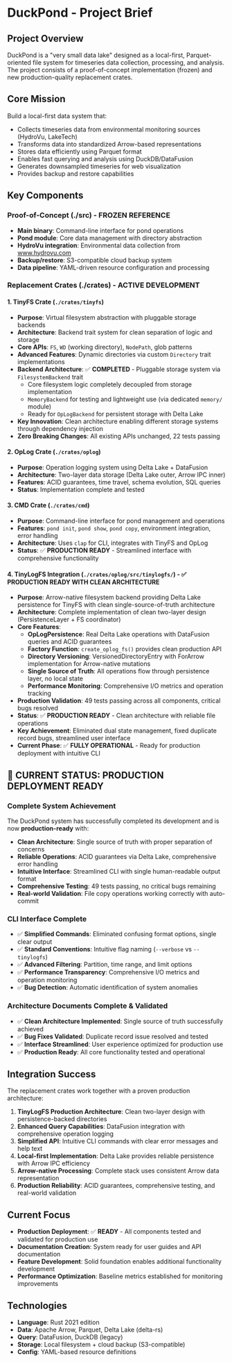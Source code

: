 # DuckPond - Project Brief

## Project Overview
DuckPond is a "very small data lake" designed as a local-first, Parquet-oriented file system for timeseries data collection, processing, and analysis. The project consists of a proof-of-concept implementation (frozen) and new production-quality replacement crates.

## Core Mission
Build a local-first data system that:
- Collects timeseries data from environmental monitoring sources (HydroVu, LakeTech)
- Transforms data into standardized Arrow-based representations
- Stores data efficiently using Parquet format
- Enables fast querying and analysis using DuckDB/DataFusion
- Generates downsampled timeseries for web visualization
- Provides backup and restore capabilities

## Key Components

### Proof-of-Concept (./src) - FROZEN REFERENCE
- **Main binary**: Command-line interface for pond operations
- **Pond module**: Core data management with directory abstraction
- **HydroVu integration**: Environmental data collection from www.hydrovu.com
- **Backup/restore**: S3-compatible cloud backup system
- **Data pipeline**: YAML-driven resource configuration and processing

### Replacement Crates (./crates) - ACTIVE DEVELOPMENT

#### 1. TinyFS Crate (`./crates/tinyfs`)
- **Purpose**: Virtual filesystem abstraction with pluggable storage backends
- **Architecture**: Backend trait system for clean separation of logic and storage
- **Core APIs**: `FS`, `WD` (working directory), `NodePath`, glob patterns
- **Advanced Features**: Dynamic directories via custom `Directory` trait implementations
- **Backend Architecture**: ✅ **COMPLETED** - Pluggable storage system via `FilesystemBackend` trait
  - Core filesystem logic completely decoupled from storage implementation
  - `MemoryBackend` for testing and lightweight use (via dedicated `memory/` module)
  - Ready for `OpLogBackend` for persistent storage with Delta Lake
- **Key Innovation**: Clean architecture enabling different storage systems through dependency injection
- **Zero Breaking Changes**: All existing APIs unchanged, 22 tests passing

#### 2. OpLog Crate (`./crates/oplog`) 
- **Purpose**: Operation logging system using Delta Lake + DataFusion
- **Architecture**: Two-layer data storage (Delta Lake outer, Arrow IPC inner)
- **Features**: ACID guarantees, time travel, schema evolution, SQL queries
- **Status**: Implementation complete and tested

#### 3. CMD Crate (`./crates/cmd`)
- **Purpose**: Command-line interface for pond management and operations
- **Features**: `pond init`, `pond show`, `pond copy`, environment integration, error handling
- **Architecture**: Uses `clap` for CLI, integrates with TinyFS and OpLog
- **Status**: ✅ **PRODUCTION READY** - Streamlined interface with comprehensive functionality

#### 4. TinyLogFS Integration (`./crates/oplog/src/tinylogfs/`) - ✅ **PRODUCTION READY WITH CLEAN ARCHITECTURE**
- **Purpose**: Arrow-native filesystem backend providing Delta Lake persistence for TinyFS with clean single-source-of-truth architecture
- **Architecture**: Complete implementation of clean two-layer design (PersistenceLayer + FS coordinator)
- **Core Features**: 
  - **OpLogPersistence**: Real Delta Lake operations with DataFusion queries and ACID guarantees
  - **Factory Function**: `create_oplog_fs()` provides clean production API
  - **Directory Versioning**: VersionedDirectoryEntry with ForArrow implementation for Arrow-native mutations
  - **Single Source of Truth**: All operations flow through persistence layer, no local state
  - **Performance Monitoring**: Comprehensive I/O metrics and operation tracking
- **Production Validation**: 49 tests passing across all components, critical bugs resolved
- **Status**: ✅ **PRODUCTION READY** - Clean architecture with reliable file operations
- **Key Achievement**: Eliminated dual state management, fixed duplicate record bugs, streamlined user interface
- **Current Phase**: ✅ **FULLY OPERATIONAL** - Ready for production deployment with intuitive CLI

## 🎯 **CURRENT STATUS: PRODUCTION DEPLOYMENT READY**

### Complete System Achievement
The DuckPond system has successfully completed its development and is now **production-ready** with:

- **Clean Architecture**: Single source of truth with proper separation of concerns
- **Reliable Operations**: ACID guarantees via Delta Lake, comprehensive error handling  
- **Intuitive Interface**: Streamlined CLI with single human-readable output format
- **Comprehensive Testing**: 49 tests passing, no critical bugs remaining
- **Real-world Validation**: File copy operations working correctly with auto-commit

### CLI Interface Complete
- ✅ **Simplified Commands**: Eliminated confusing format options, single clear output
- ✅ **Standard Conventions**: Intuitive flag naming (`--verbose` vs `--tinylogfs`)
- ✅ **Advanced Filtering**: Partition, time range, and limit options
- ✅ **Performance Transparency**: Comprehensive I/O metrics and operation monitoring
- ✅ **Bug Detection**: Automatic identification of system anomalies

### Architecture Documents Complete & Validated
- ✅ **Clean Architecture Implemented**: Single source of truth successfully achieved
- ✅ **Bug Fixes Validated**: Duplicate record issue resolved and tested
- ✅ **Interface Streamlined**: User experience optimized for production use
- ✅ **Production Ready**: All core functionality tested and operational

## Integration Success
The replacement crates work together with a proven production architecture:

1. **TinyLogFS Production Architecture**: Clean two-layer design with persistence-backed directories
2. **Enhanced Query Capabilities**: DataFusion integration with comprehensive operation logging
3. **Simplified API**: Intuitive CLI commands with clear error messages and help text
4. **Local-first Implementation**: Delta Lake provides reliable persistence with Arrow IPC efficiency
5. **Arrow-native Processing**: Complete stack uses consistent Arrow data representation
6. **Production Reliability**: ACID guarantees, comprehensive testing, and real-world validation

## Current Focus
- **Production Deployment**: ✅ **READY** - All components tested and validated for production use
- **Documentation Creation**: System ready for user guides and API documentation  
- **Feature Development**: Solid foundation enables additional functionality development
- **Performance Optimization**: Baseline metrics established for monitoring improvements

## Technologies
- **Language**: Rust 2021 edition
- **Data**: Apache Arrow, Parquet, Delta Lake (delta-rs)
- **Query**: DataFusion, DuckDB (legacy)
- **Storage**: Local filesystem + cloud backup (S3-compatible)
- **Config**: YAML-based resource definitions
